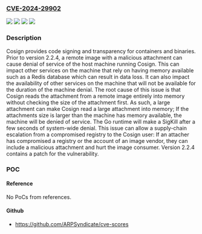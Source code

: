 ### [CVE-2024-29902](https://cve.mitre.org/cgi-bin/cvename.cgi?name=CVE-2024-29902)
![](https://img.shields.io/static/v1?label=Product&message=cosign&color=blue)
![](https://img.shields.io/static/v1?label=Version&message=%3C%202.2.4%20&color=brightgreen)
![](https://img.shields.io/static/v1?label=Version&message=0.1.0%20&color=brightgreen)
![](https://img.shields.io/static/v1?label=Vulnerability&message=CWE-770%3A%20Allocation%20of%20Resources%20Without%20Limits%20or%20Throttling&color=brightgreen)

### Description

Cosign provides code signing and transparency for containers and binaries. Prior to version 2.2.4, a remote image with a malicious attachment can cause denial of service of the host machine running Cosign. This can impact other services on the machine that rely on having memory available such as a Redis database which can result in data loss. It can also impact the availability of other services on the machine that will not be available for the duration of the machine denial. The root cause of this issue is that Cosign reads the attachment from a remote image entirely into memory without checking the size of the attachment first. As such, a large attachment can make Cosign read a large attachment into memory; If the attachments size is larger than the machine has memory available, the machine will be denied of service. The Go runtime will make a SigKill after a few seconds of system-wide denial. This issue can allow a supply-chain escalation from a compromised registry to the Cosign user: If an attacher has compromised a registry or the account of an image vendor, they can include a malicious attachment and hurt the image consumer. Version 2.2.4 contains a patch for the vulnerability.

### POC

#### Reference
No PoCs from references.

#### Github
- https://github.com/ARPSyndicate/cve-scores

